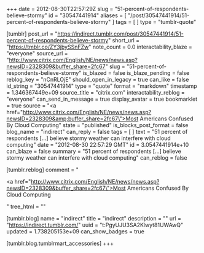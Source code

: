 +++
date = 2012-08-30T22:57:29Z
slug = "51-percent-of-respondents-believe-stormy"
id = "30547441914"
aliases = [ "/post/30547441914/51-percent-of-respondents-believe-stormy" ]
tags = [ ]
type = "tumblr-quote"

[tumblr]
post_url = "https://indirect.tumblr.com/post/30547441914/51-percent-of-respondents-believe-stormy"
short_url = "https://tmblr.co/ZY3jbySSnFZw"
note_count = 0.0
interactability_blaze = "everyone"
source_url = "http://www.citrix.com/English/NE/news/news.asp?newsID=2328309&buffer_share=2fc67"
slug = "51-percent-of-respondents-believe-stormy"
is_blazed = false
is_blaze_pending = false
reblog_key = "nCnRLOjE"
should_open_in_legacy = true
can_like = false
id_string = "30547441914"
type = "quote"
format = "markdown"
timestamp = 1.346367449e+09
source_title = "citrix.com"
interactability_reblog = "everyone"
can_send_in_message = true
display_avatar = true
bookmarklet = true
source = "<a href=\"http://www.citrix.com/English/NE/news/news.asp?newsID=2328309&amp;buffer_share=2fc67\">Most Americans Confused By Cloud Computing</a>"
state = "published"
is_blocks_post_format = false
blog_name = "indirect"
can_reply = false
tags = [ ]
text = "51 percent of respondents […] believe stormy weather can interfere with cloud computing"
date = "2012-08-30 22:57:29 GMT"
id = 3.0547441914e+10
can_blaze = false
summary = "51 percent of respondents […] believe stormy weather can interfere with cloud computing"
can_reblog = false

[tumblr.reblog]
comment = "<p><a href=\"http://www.citrix.com/English/NE/news/news.asp?newsID=2328309&buffer_share=2fc67\">Most Americans Confused By Cloud Computing</a></p>"
tree_html = ""

[tumblr.blog]
name = "indirect"
title = "indirect"
description = ""
url = "https://indirect.tumblr.com/"
uuid = "t:PgyUJU3SA2Klwyt81UWAwQ"
updated = 1.738205153e+09
can_show_badges = true

[tumblr.blog.tumblrmart_accessories]
+++
